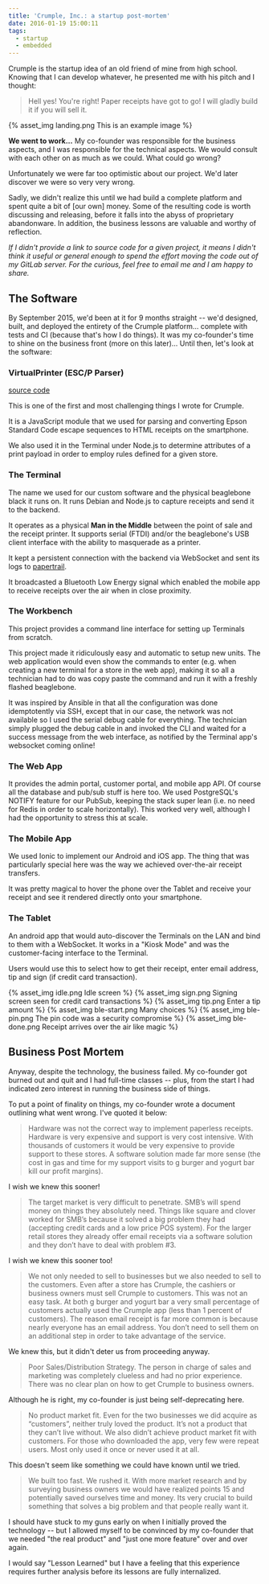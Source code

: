 ```yaml
---
title: 'Crumple, Inc.: a startup post-mortem'
date: 2016-01-19 15:00:11
tags:
  - startup
  - embedded
---
```


Crumple is the startup idea of an old friend of mine from high school. Knowing that I can develop whatever, he presented me with his pitch and I thought:

> Hell yes! You're right! Paper receipts have got to go! I will gladly build it if you will sell it.

{% asset_img landing.png This is an example image %}

**We went to work...** My co-founder was responsible for the business aspects, and I was responsible for the technical aspects. We would consult with each other on as much as we could. What could go wrong?

Unfortunately we were far too optimistic about our project. We'd later discover we were so very very wrong.

Sadly, we didn't realize this until we had build a complete platform and spent quite a bit of [our own] money. Some of the resulting code is worth discussing and releasing, before it falls into the abyss of proprietary abandonware. In addition, the business lessons are valuable and worthy of reflection.

_If I didn't provide a link to source code for a given project, it means I didn't think it useful or general enough to spend the effort moving the code out of my GitLab server. For the curious, feel free to email me and I am happy to share._

## The Software

By September 2015, we'd been at it for 9 months straight -- we'd designed, built, and deployed the entirety of the Crumple platform... complete with tests and CI (because that's how I do things). It was my co-founder's time to shine on the business front (more on this later)... Until then, let's look at the software:

### VirtualPrinter (ESC/P Parser)

[source code](https://github.com/kfatehi/virtualprinter)

This is one of the first and most challenging things I wrote for Crumple.

It is a JavaScript module that we used for parsing and converting Epson Standard Code escape sequences to HTML receipts on the smartphone.

We also used it in the Terminal under Node.js to determine attributes of a print payload in order to employ rules defined for a given store.

### The Terminal

The name we used for our custom software and the physical beaglebone black it runs on. It runs Debian and Node.js to capture receipts and send it to the backend.

It operates as a physical **Man in the Middle** between the point of sale and the receipt printer. It supports serial (FTDI) and/or the beaglebone's USB client interface with the ability to masquerade as a printer.

It kept a persistent connection with the backend via WebSocket and sent its logs to [papertrail](https://papertrailapp.com).

It broadcasted a Bluetooth Low Energy signal which enabled the mobile app to receive receipts over the air when in close proximity.

### The Workbench

This project provides a command line interface for setting up Terminals from scratch.

This project made it ridiculously easy and automatic to setup new units. The web application would even show the commands to enter (e.g. when creating a new terminal for a store in the web app), making it so all a technician had to do was copy paste the command and run it with a freshly flashed beaglebone.

It was inspired by Ansible in that all the configuration was done idemptotently via SSH, except that in our case, the network was not available so I used the serial debug cable for everything. The technician simply plugged the debug cable in and invoked the CLI and waited for a success message from the web interface, as notified by the Terminal app's websocket coming online!

### The Web App

It provides the admin portal, customer portal, and mobile app API. Of course all the database and pub/sub stuff is here too. We used PostgreSQL's NOTIFY feature for our PubSub, keeping the stack super lean (i.e. no need for Redis in order to scale horizontally). This worked very well, although I had the opportunity to stress this at scale.

### The Mobile App

We used Ionic to implement our Android and iOS app. The thing that was particularly special here was the way we achieved over-the-air receipt transfers.

It was pretty magical to hover the phone over the Tablet and receive your receipt and see it rendered directly onto your smartphone.

### The Tablet

An android app that would auto-discover the Terminals on the LAN and bind to them with a WebSocket. It works in a "Kiosk Mode" and was the customer-facing interface to the Terminal.

Users would use this to select how to get their receipt, enter email address, tip and sign (if credit card transaction).

{% asset_img idle.png Idle screen %}
{% asset_img sign.png Signing screen seen for credit card transactions %}
{% asset_img tip.png Enter a tip amount %}
{% asset_img ble-start.png Many choices %}
{% asset_img ble-pin.png The pin code was a security compromise %}
{% asset_img ble-done.png Receipt arrives over the air like magic %}

## Business Post Mortem

Anyway, despite the technology, the business failed. My co-founder got burned out and quit and I had full-time classes -- plus, from the start I had indicated zero interest in running the business side of things.

To put a point of finality on things, my co-founder wrote a document outlining what went wrong. I've quoted it below:

> Hardware was not the correct way to implement paperless receipts. Hardware is very expensive and support is very cost intensive. With thousands of customers it would be very expensive to provide support to these stores. A software solution made far more sense (the cost in gas and time for my support visits to g burger and yogurt bar kill our profit margins).

I wish we knew this sooner!

> The target market is very difficult to penetrate. SMB’s will spend money on things they absolutely need. Things like square and clover worked for SMB’s because it solved a big problem they had (accepting credit cards and a low price POS system). For the larger retail stores they already offer email receipts via a software solution and they don’t have to deal with problem #3.

I wish we knew this sooner too!

> We not only needed to sell to businesses but we also needed to sell to the customers. Even after a store has Crumple, the cashiers or business owners must sell Crumple to customers. This was not an easy task. At both g burger and yogurt bar a very small percentage of customers actually used the Crumple app (less than 1 percent of customers). The reason email receipt is far more common is because nearly everyone has an email address. You don’t need to sell them on an additional step in order to take advantage of the service.

We knew this, but it didn't deter us from proceeding anyway.

> Poor Sales/Distribution Strategy. The person in charge of sales and marketing was completely clueless and had no prior experience. There was no clear plan on how to get Crumple to business owners.

Although he is right, my co-founder is just being self-deprecating here.

> No product market fit. Even for the two businesses we did acquire as “customers”, neither truly loved the product. It’s not a product that they can’t live without. We also didn’t achieve product market fit with customers. For those who downloaded the app, very few were repeat users. Most only used it once or never used it at all.

This doesn't seem like something we could have known until we tried.

> We built too fast. We rushed it. With more market research and by surveying business owners we would have realized points 1­5 and potentially saved ourselves time and money. Its very crucial to build something that solves a big problem and that people really want it.

I should have stuck to my guns early on when I initially proved the technology -- but I allowed myself to be convinced by my co-founder that we needed "the real product" and "just one more feature" over and over again.

I would say "Lesson Learned" but I have a feeling that this experience requires further analysis before its lessons are fully internalized.
